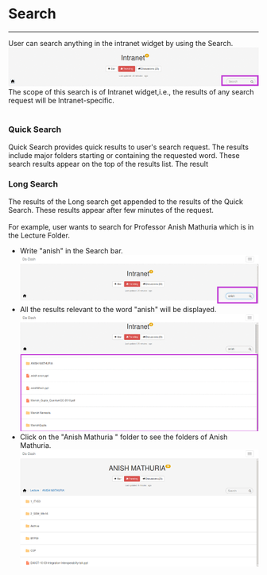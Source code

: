 # Search


---


User can search anything in the intranet widget by using the Search.
![](Search.png)
The scope of this search is of Intranet widget,i.e., the results of any search request will be Intranet-specific.<br/><br/>
### Quick Search
Quick Search provides quick results to user's search request. The results include major folders starting or containing the requested word. These search results appear on the top of the results list. The result  
### Long Search
The results of the Long search get appended to the results of the Quick Search. These results appear after few minutes of the request.<br/><br/>
For example, user wants to search for Professor Anish Mathuria which is in the Lecture Folder.
*  Write "anish" in the Search bar.
    ![](searchanish.png)
* All the results relevant to the word "anish" will be displayed.![](reasultanish.png)
* Click on the "Anish Mathuria " folder to see the folders of Anish Mathuria.
 ![](anishfinal.png)

